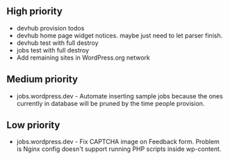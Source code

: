 ## High priority
* devhub provision todos
* devhub home page widget notices. maybe just need to let parser finish.
* devhub test with full destroy
* jobs test with full destroy
* Add remaining sites in WordPress.org network

## Medium priority
* jobs.wordpress.dev - Automate inserting sample jobs because the ones currently in database will be pruned by the time people provision.


## Low priority
* jobs.wordpress.dev - Fix CAPTCHA image on Feedback form. Problem is Nginx config doesn't support running PHP scripts inside wp-content. 
